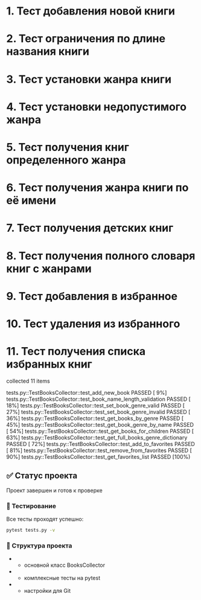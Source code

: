 # 1. Тест добавления новой книги
# 2. Тест ограничения по длине названия книги
# 3. Тест установки жанра книги
# 4. Тест установки недопустимого жанра
# 5. Тест получения книг определенного жанра
# 6. Тест получения жанра книги по её имени
# 7. Тест получения детских книг
# 8. Тест получения полного словаря книг с жанрами
# 9. Тест добавления в избранное
# 10. Тест удаления из избранного
# 11. Тест получения списка избранных книг
collected 11 items

tests.py::TestBooksCollector::test_add_new_book PASSED                   [  9%]
tests.py::TestBooksCollector::test_book_name_length_validation PASSED    [ 18%]
tests.py::TestBooksCollector::test_set_book_genre_valid PASSED           [ 27%]
tests.py::TestBooksCollector::test_set_book_genre_invalid PASSED         [ 36%]
tests.py::TestBooksCollector::test_get_books_by_genre PASSED             [ 45%]
tests.py::TestBooksCollector::test_get_book_genre_by_name PASSED         [ 54%]
tests.py::TestBooksCollector::test_get_books_for_children PASSED         [ 63%]
tests.py::TestBooksCollector::test_get_full_books_genre_dictionary PASSED [ 72%]
tests.py::TestBooksCollector::test_add_to_favorites PASSED               [ 81%]
tests.py::TestBooksCollector::test_remove_from_favorites PASSED          [ 90%]
tests.py::TestBooksCollector::test_get_favorites_list PASSED             [100%)

## ✅ Статус проекта
Проект завершен и готов к проверке

### 🧪 Тестирование
Все тесты проходят успешно:
```bash
pytest tests.py -v
```

### 📁 Структура проекта
-  - основной класс BooksCollector
-  - комплексные тесты на pytest
-  - настройки для Git
